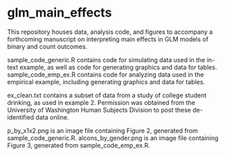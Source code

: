 # glm_main_effects
       
This repository houses data, analysis code, and figures to accompany a forthcoming manuscript on interpreting main effects in GLM models of binary and count outcomes. 
       
sample_code_generic.R contains code for simulating data used in the in-text example, as well as code for generating graphics and data for tables.   
sample_code_emp_ex.R contains code for analyzing data used in the empirical example, including generating graphics and data for tables.
       
ex_clean.txt contains a subset of data from a study of college student drinking, as used in example 2. Permission was obtained from the University of Washington Human Subjects Division to post these de-identified data online.

p_by_x1x2.png is an image file containing Figure 2, generated from sample_code_generic.R.
alcons_by_gender.png is an image file containing Figure 3, generated from sample_code_emp_ex.R.
